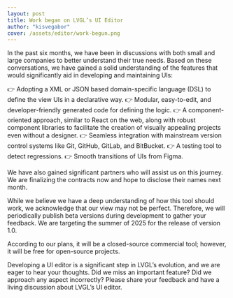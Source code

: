 ```yaml
---
layout: post
title: Work began on LVGL’s UI Editor
author: "kisvegabor"
cover: /assets/editor/work-begun.png
---
```


In the past six months, we have been in discussions with both small and large companies to better understand their true needs. Based on these conversations, we have gained a solid understanding of the features that would significantly aid in developing and maintaining UIs:

:point_right: Adopting a XML or JSON based domain-specific language (DSL) to define the view UIs in a declarative way.
:point_right: Modular, easy-to-edit, and developer-friendly generated code for defining the logic.
:point_right: A component-oriented approach, similar to React on the web, along with robust component libraries to facilitate the creation of visually appealing projects even without a designer.
:point_right: Seamless integration with mainstream version control systems like Git, GitHub, GitLab, and BitBucket.
:point_right: A testing tool to detect regressions.
:point_right: Smooth transitions of UIs from Figma.

We have also gained significant partners who will assist us on this journey. We are finalizing the contracts now and hope to disclose their names next month.

While we believe we have a deep understanding of how this tool should work, we acknowledge that our view may not be perfect. Therefore, we will periodically publish beta versions during development to gather your feedback. We are targeting the summer of 2025 for the release of version 1.0.

According to our plans, it will be a closed-source commercial tool; however, it will be free for open-source projects.

Developing a UI editor is a significant step in LVGL’s evolution, and we are eager to hear your thoughts. Did we miss an important feature? Did we approach any aspect incorrectly? Please share your feedback and have a living discussion about LVGL’s UI editor.
